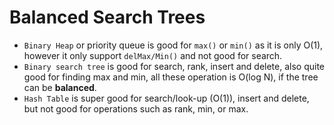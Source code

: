# Balanced Search Trees

- `Binary Heap` or priority queue is good for `max()` or `min()` as it is only O(1),
however it only support `delMax/Min()` and not good for search.
- `Binary search tree` is good for search, rank, insert and delete, also quite good for
finding max and min, all these operation is O(log N), if the tree can be **balanced**.
- `Hash Table` is super good for search/look-up (O(1)), insert and delete, but not good for operations
such as rank, min, or max.

